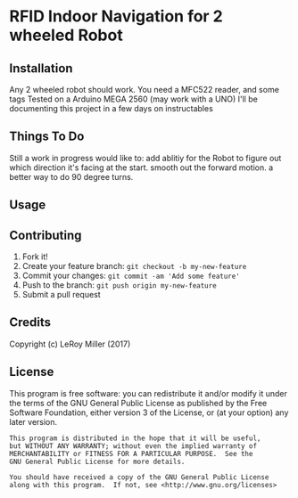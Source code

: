 # RFID Indoor Navigation for 2 wheeled Robot

## Installation

Any 2 wheeled robot should work.
You need a MFC522 reader, and some tags
Tested on a Arduino MEGA 2560 (may work with a UNO)
I'll be documenting this project in a few days on instructables

## Things To Do

Still a work in progress would like to:
add ablitiy for the Robot to figure out which direction it's facing at the start.
smooth out the forward motion.
a better way to do 90 degree turns.

## Usage

## Contributing

1. Fork it!
2. Create your feature branch: `git checkout -b my-new-feature`
3. Commit your changes: `git commit -am 'Add some feature'`
4. Push to the branch: `git push origin my-new-feature`
5. Submit a pull request

## Credits

Copyright (c) LeRoy Miller (2017)

## License

This program is free software: you can redistribute it and/or modify
    it under the terms of the GNU General Public License as published by
    the Free Software Foundation, either version 3 of the License, or
    (at your option) any later version.

    This program is distributed in the hope that it will be useful,
    but WITHOUT ANY WARRANTY; without even the implied warranty of
    MERCHANTABILITY or FITNESS FOR A PARTICULAR PURPOSE.  See the
    GNU General Public License for more details.

    You should have received a copy of the GNU General Public License
    along with this program.  If not, see <http://www.gnu.org/licenses>
